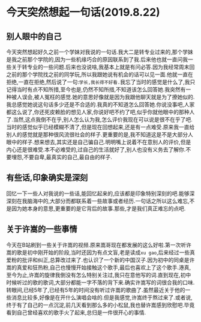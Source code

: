 # 今天突然想起一句话(2019.8.22)

## 别人眼中的自己

今天突然想起好久之前一个学妹对我说的一句话.我大二是转专业过来的,那个学妹是我之前那个学院的,因为一些机缘巧合的原因联系到了我.后来他也就一直问我一些关于转专业的一些问题.后来也没说啥,我基本上就是有问必答.因为我经常周末回之前的那个学院找之前的同学玩,所以我跟她说有机会的话可以见一面.他就一直在拒绝,一直在拒绝,然后说了一句:`学长,我长得不好看.`我忘了当时的感觉是什么了,我只记得当时有点不知所措,至今也是,仍然不知所措,不知道该怎么回答她.我突然有一种被人误会,被人冤枉的感觉.她的意思好像就是因为我跟他聊天就是为了撩她似的.我总感觉她说这句话多少还是不合适的.我真的不知道怎么回答她.你说没事吧,人家都这么说了,你还死皮赖脸的想见人家,你说好吧不约了吧,似乎你就他眼中的那种人了.当然,这点我倒不在乎,别人怎么认为我,怎么评价我现在可以说是很不在乎了吧.当时的感觉似乎已经模糊不清了,但是现在回想起来,还是有一点难受.原来我一直给别人的感觉就是那种很风流很社会的样子.更重要的是,我不知道这是不是大部分人眼中的样子.想来想去,其实还是自己骗自己.明明嘴上说着不在意别人的评价,但是内心还是很难受.本不必难受的,过自己的生活就好了,别人也没有义务去了解你.不要埋怨,不要自卑,最真实的自己,最自由的样子.

## 有些话,印象确实是深刻

回忆一下一些人对我说的一些话,能回忆起来的,应该都是印象特别深刻的吧.能够深深刻在我脑海中的,大部分而都联系着一些故事或者经历.一句话之所以这么难忘,不是因为她本身的意思,更重要的是它背后的故事.那些,才是我们真正难忘的点吧.

## 关于许嵩的一些事情

今天在B站刷到一些关于许嵩的视频.原来嵩哥现在都发展的这么好啦.第一次听许嵩的歌是初中刚开始的阶段,当时还因为有点文盲,老是读成`xu gao`,后来经过一些真爱粉的批评和纠正,总算改过来了.也认识了一个新的中国汉子.因为初中的同桌是许嵩的真爱和狂热粉,自己也慢慢开始接触这个歌手,最后也喜欢上了这个歌手.港真,至今为止,许嵩的旋律我倒没有怎么特别关注过,我只在意他写的词.直到现在,初中时候听过的歌的歌词,大部分都能一字不落的背下来.确实许嵩写的词很合我的口味.转眼间,已经5年了,已经有5年的时间没有听过许嵩的歌曲了.虽然最近关于他的一些消息比较多,好像是在开什么演唱会啥的.但是我感觉,许嵩终于熬过来了.或者说,终于有了自己的一点沉淀,前几天看到那么多的小松鼠,我也替许嵩感到欣慰吧.毕竟看到自己曾经喜欢的歌手火了起来,总归是一件很开心的事情.
